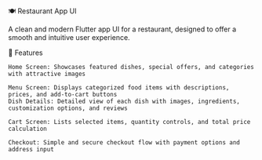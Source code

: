 🍽️ Restaurant App UI

A clean and modern Flutter app UI for a restaurant, designed to offer a smooth and intuitive user experience.

🧩 Features

    Home Screen: Showcases featured dishes, special offers, and categories with attractive images

    Menu Screen: Displays categorized food items with descriptions, prices, and add-to-cart buttons
    Dish Details: Detailed view of each dish with images, ingredients, customization options, and reviews

    Cart Screen: Lists selected items, quantity controls, and total price calculation

    Checkout: Simple and secure checkout flow with payment options and address input
